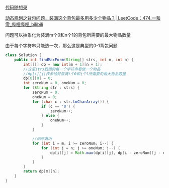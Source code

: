 [代码随想录](https://www.programmercarl.com/0474.一和零.html#算法公开课)



[动态规划之背包问题，装满这个背包最多用多少个物品？| LeetCode：474.一和零_哔哩哔哩_bilibili](https://www.bilibili.com/video/BV1rW4y1x7ZQ/?vd_source=96c1635797a0d7626fb60e973a29da38)



问题可以抽象化为装满m个0和n个1的背包所需要的最大物品数量

由于每个字符串只能选一次，那么这是典型的0-1背包问题



```java
class Solution {
    public int findMaxForm(String[] strs, int m, int n) {
        int[][] dp = new int[m + 1][n + 1];
        //这里strs数组的每一个字符串看做一个物品
        //dp[i][j]表示恰好装满i个0和j个1所需要的最大物品数量
        dp[0][0] = 0;
        int zeroNum = 0, oneNum = 0;
        for (String str : strs) {
            zeroNum = 0;
            oneNum = 0;
            for (char c : str.toCharArray()) {
                if (c == '0') {
                    zeroNum++;
                } else {
                    oneNum++;
                }
            }

            //倒序遍历
            for (int i = m; i >= zeroNum; i--) {
                for (int j = n; j >= oneNum; j--) {
                    dp[i][j] = Math.max(dp[i][j], dp[i - zeroNum][j - oneNum] + 1);
                }
            }
        }
        return dp[m][n];
    }
}
```
